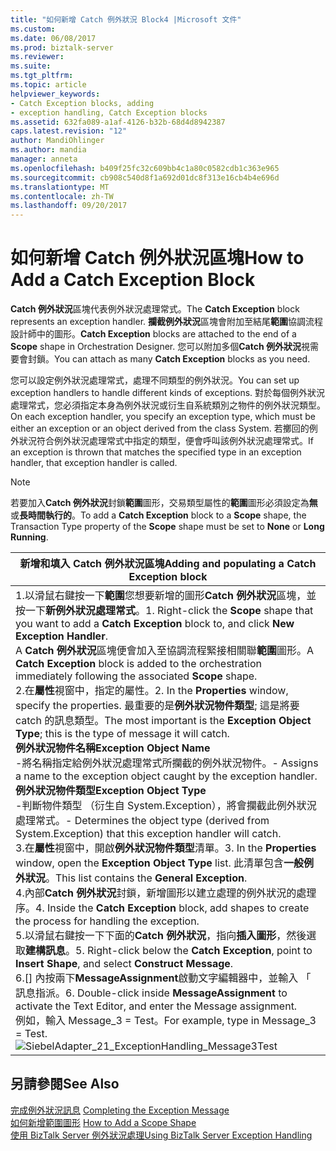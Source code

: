 ```yaml
---
title: "如何新增 Catch 例外狀況 Block4 |Microsoft 文件"
ms.custom: 
ms.date: 06/08/2017
ms.prod: biztalk-server
ms.reviewer: 
ms.suite: 
ms.tgt_pltfrm: 
ms.topic: article
helpviewer_keywords:
- Catch Exception blocks, adding
- exception handling, Catch Exception blocks
ms.assetid: 632fa089-a1af-4126-b32b-68d4d8942387
caps.latest.revision: "12"
author: MandiOhlinger
ms.author: mandia
manager: anneta
ms.openlocfilehash: b409f25fc32c609bb4c1a80c0582cdb1c363e965
ms.sourcegitcommit: cb908c540d8f1a692d01dc8f313e16cb4b4e696d
ms.translationtype: MT
ms.contentlocale: zh-TW
ms.lasthandoff: 09/20/2017
---
```

# <a name="how-to-add-a-catch-exception-block"></a><span data-ttu-id="a0700-102">如何新增 Catch 例外狀況區塊</span><span class="sxs-lookup"><span data-stu-id="a0700-102">How to Add a Catch Exception Block</span></span>
<span data-ttu-id="a0700-103">**Catch 例外狀況**區塊代表例外狀況處理常式。</span><span class="sxs-lookup"><span data-stu-id="a0700-103">The **Catch Exception** block represents an exception handler.</span></span> <span data-ttu-id="a0700-104">**攔截例外狀況**區塊會附加至結尾**範圍**協調流程設計師中的圖形。</span><span class="sxs-lookup"><span data-stu-id="a0700-104">**Catch Exception** blocks are attached to the end of a **Scope** shape in Orchestration Designer.</span></span> <span data-ttu-id="a0700-105">您可以附加多個**Catch 例外狀況**視需要會封鎖。</span><span class="sxs-lookup"><span data-stu-id="a0700-105">You can attach as many **Catch Exception** blocks as you need.</span></span>  
  
 <span data-ttu-id="a0700-106">您可以設定例外狀況處理常式，處理不同類型的例外狀況。</span><span class="sxs-lookup"><span data-stu-id="a0700-106">You can set up exception handlers to handle different kinds of exceptions.</span></span> <span data-ttu-id="a0700-107">對於每個例外狀況處理常式，您必須指定本身為例外狀況或衍生自系統類別之物件的例外狀況類型。</span><span class="sxs-lookup"><span data-stu-id="a0700-107">On each exception handler, you specify an exception type, which must be either an exception or an object derived from the class System.</span></span> <span data-ttu-id="a0700-108">若擲回的例外狀況符合例外狀況處理常式中指定的類型，便會呼叫該例外狀況處理常式。</span><span class="sxs-lookup"><span data-stu-id="a0700-108">If an exception is thrown that matches the specified type in an exception handler, that exception handler is called.</span></span>  
  
> [!NOTE]
>  <span data-ttu-id="a0700-109">若要加入**Catch 例外狀況**封鎖**範圍**圖形，交易類型屬性的**範圍**圖形必須設定為**無**或**長時間執行的**。</span><span class="sxs-lookup"><span data-stu-id="a0700-109">To add a **Catch Exception** block to a **Scope** shape, the Transaction Type property of the **Scope** shape must be set to **None** or **Long Running**.</span></span>  
  
|<span data-ttu-id="a0700-110">新增和填入 Catch 例外狀況區塊</span><span class="sxs-lookup"><span data-stu-id="a0700-110">Adding and populating a Catch Exception block</span></span>|  
|---------------------------------------------------|  
|<span data-ttu-id="a0700-111">1.以滑鼠右鍵按一下**範圍**您想要新增的圖形**Catch 例外狀況**區塊，並按一下**新例外狀況處理常式**。</span><span class="sxs-lookup"><span data-stu-id="a0700-111">1.  Right-click the **Scope** shape that you want to add a **Catch Exception** block to, and click **New Exception Handler**.</span></span><br />     <span data-ttu-id="a0700-112">A **Catch 例外狀況**區塊便會加入至協調流程緊接相關聯**範圍**圖形。</span><span class="sxs-lookup"><span data-stu-id="a0700-112">A **Catch Exception** block is added to the orchestration immediately following the associated **Scope** shape.</span></span><br /><span data-ttu-id="a0700-113">2.在**屬性**視窗中，指定的屬性。</span><span class="sxs-lookup"><span data-stu-id="a0700-113">2.  In the **Properties** window, specify the properties.</span></span> <span data-ttu-id="a0700-114">最重要的是**例外狀況物件類型**; 這是將要 catch 的訊息類型。</span><span class="sxs-lookup"><span data-stu-id="a0700-114">The most important is the **Exception Object Type**; this is the type of message it will catch.</span></span><br />     <span data-ttu-id="a0700-115">**例外狀況物件名稱**</span><span class="sxs-lookup"><span data-stu-id="a0700-115">**Exception Object Name**</span></span><br />     <span data-ttu-id="a0700-116">-將名稱指定給例外狀況處理常式所攔截的例外狀況物件。</span><span class="sxs-lookup"><span data-stu-id="a0700-116">- Assigns a name to the exception object caught by the exception handler.</span></span><br />     <span data-ttu-id="a0700-117">**例外狀況物件類型**</span><span class="sxs-lookup"><span data-stu-id="a0700-117">**Exception Object Type**</span></span><br />     <span data-ttu-id="a0700-118">-判斷物件類型 （衍生自 System.Exception），將會攔截此例外狀況處理常式。</span><span class="sxs-lookup"><span data-stu-id="a0700-118">- Determines the object type (derived from System.Exception) that this exception handler will catch.</span></span><br /><span data-ttu-id="a0700-119">3.在**屬性**視窗中，開啟**例外狀況物件類型**清單。</span><span class="sxs-lookup"><span data-stu-id="a0700-119">3.  In the **Properties** window, open the **Exception Object Type** list.</span></span> <span data-ttu-id="a0700-120">此清單包含**一般例外狀況**。</span><span class="sxs-lookup"><span data-stu-id="a0700-120">This list contains the **General Exception**.</span></span><br /><span data-ttu-id="a0700-121">4.內部**Catch 例外狀況**封鎖，新增圖形以建立處理的例外狀況的處理序。</span><span class="sxs-lookup"><span data-stu-id="a0700-121">4.  Inside the **Catch Exception** block, add shapes to create the process for handling the exception.</span></span><br /><span data-ttu-id="a0700-122">5.以滑鼠右鍵按一下下面的**Catch 例外狀況**，指向**插入圖形**，然後選取**建構訊息**。</span><span class="sxs-lookup"><span data-stu-id="a0700-122">5.  Right-click below the **Catch Exception**, point to **Insert Shape**, and select **Construct Message**.</span></span><br /><span data-ttu-id="a0700-123">6.[] 內按兩下**MessageAssignment**啟動文字編輯器中，並輸入 「 訊息指派。</span><span class="sxs-lookup"><span data-stu-id="a0700-123">6.  Double-click inside **MessageAssignment** to activate the Text Editor, and enter the Message assignment.</span></span><br />     <span data-ttu-id="a0700-124">例如，輸入 Message_3 = Test。</span><span class="sxs-lookup"><span data-stu-id="a0700-124">For example, type in Message_3 = Test.</span></span><br />     ![](../core/media/siebeladapter-21-exceptionhandling-message3test.gif "SiebelAdapter_21_ExceptionHandling_Message3Test")|  
  
## <a name="see-also"></a><span data-ttu-id="a0700-125">另請參閱</span><span class="sxs-lookup"><span data-stu-id="a0700-125">See Also</span></span>  
 <span data-ttu-id="a0700-126">[完成例外狀況訊息](../core/completing-the-exception-message2.md) </span><span class="sxs-lookup"><span data-stu-id="a0700-126">[Completing the Exception Message](../core/completing-the-exception-message2.md) </span></span>  
 <span data-ttu-id="a0700-127">[如何新增範圍圖形](../core/how-to-add-a-scope-shape3.md) </span><span class="sxs-lookup"><span data-stu-id="a0700-127">[How to Add a Scope Shape](../core/how-to-add-a-scope-shape3.md) </span></span>  
 [<span data-ttu-id="a0700-128">使用 BizTalk Server 例外狀況處理</span><span class="sxs-lookup"><span data-stu-id="a0700-128">Using BizTalk Server Exception Handling</span></span>](../core/using-biztalk-server-exception-handling1.md)